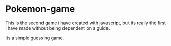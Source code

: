 # Pokemon-game
This is the second game i have created with javascript, but its really the first i have made without being dependent on a guide. 

Its a simple guessing game. 
